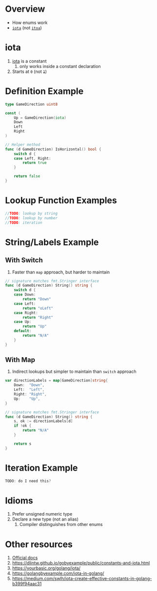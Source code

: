# Overview
- How enums work
- [`iota`](https://go.dev/ref/spec#Iota) (not [`itoa`](https://pkg.go.dev/strconv#Itoa))


# iota
1. [iota](https://go.dev/ref/spec#Iota) is a constant
    1. only works inside a constant declaration
1. Starts at `0` (not ~~`1`~~)


# Definition Example
```go
type GameDirection uint8

const (
	Up = GameDirection(iota)
	Down
	Left
	Right
)

// Helper method
func (d GameDirection) IsHorizontal() bool {
	switch d {
	case Left, Right:
		return true
	}

	return false
}
```


# Lookup Function Examples
```go
//TODO: lookup by string
//TODO: lookup by number
//TODO: iteration
```


# String/Labels Example
## With Switch
1. Faster than `map` approach, but harder to maintain
```go
// signature matches fmt.Stringer interface
func (d GameDirection) String() string {
	switch d {
	case Down:
		return "Down"
	case Left:
		return "oLeft"
	case Right:
		return "Right"
	case Up:
		return "Up"
	default:
		return "N/A"
	}
}
```

## With Map
1. Indirect lookups but simpler to maintain than `switch` approach
```go
var directionLabels = map[GameDirection]string{
	Down:  "Down",
	Left:  "Left",
	Right: "Right",
	Up:    "Up",
}

// signature matches fmt.Stringer interface
func (d GameDirection) String() string {
	s, ok := directionLabels[d]
	if !ok {
		return "N/A"
	}

	return s
}
```


# Iteration Example
```go
TODO: do I need this?
```


# Idioms
1. Prefer unsigned numeric type
1. Declare a new type (not an alias)
    1. Compiler distinguishes from other enums


# Other resources
1. [Official docs](https://go.dev/ref/spec#Iota)
1. https://dlintw.github.io/gobyexample/public/constants-and-iota.html
1. https://yourbasic.org/golang/iota/
1. https://golangbyexample.com/iota-in-golang/
1. https://medium.com/swlh/iota-create-effective-constants-in-golang-b399f94aac31
